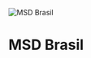 ![MSD Brasil](https://libg.s3.us-east-2.amazonaws.com/download/Coding-Website-Layout.jpg)


<h1>MSD Brasil</h1>
<p>

</p>
